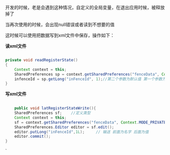 开发的时候，老是会遇到这种情况，自定义的全局变量，在退出应用时候，被释放掉了

当再次使用的时候，会出现null错误或者读到不想要的值

这时候可以使用把数据写到xml文件中保存，操作如下：

**读xml文件**

```java

private void readRegisterState()
{
    Context context = this;
    SharedPreferences sp = context.getSharedPreferences("fenceData", Context.MODE_PRIVATE);// 从“fenceIData”的xml文件去读数据，权限为私有（仅软件使用）
    infenceId = sp.getLong("inFenceId", 1);//第二个参数为默认值 第一个参数为你写的时候设定的名字
}
```

**写xml文件**

```java
    
    public void latRegisterStateWrite(){
    SharedPreferences sf;    //定义类型
    Context context = this;
    sf = context.getSharedPreferences("fenceData", Context.MODE_PRIVATE); // 写到 fenceData.xml文件
    SharedPreferences.Editor editor = sf.edit();                          // 定义一个类型框接收                  
    editor.putLong("inFenceId",1L);     // 输送 前面为名字 后面为值
    editor.commit();
}
```

`